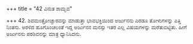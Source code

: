 +++
title = "42 ವಿನುತ ಶಾಮ್ಭವ"

+++
42. ಶಿವಮಂತ್ರೋಚ್ಚಾರವನ್ನು ಮಾಡುತ್ತಾ ಭಾವಭಕ್ತಿಯಿಂದ ಅರ್ಜುನನು ಎರಡೂ ತೋಳುಗಳನ್ನು ಎತ್ತಿ ನಿಂತನು. ಅರಳಿದ ಹೂಗೊಂಚಲಂತೆ ಇದ್ದ ಅರ್ಜುನನ ಮನಸ್ಸು ಇತರ ಎಲ್ಲ ವಿಷಯಗಳನ್ನು ಮರೆತುಬಿಟ್ಟಿತು. ಹೀಗೆ ಅರ್ಜುನನು ಪರಶಿವನನ್ನು ಮಾತ್ರ ಧ್ಯಾನಿಸಿದನು.